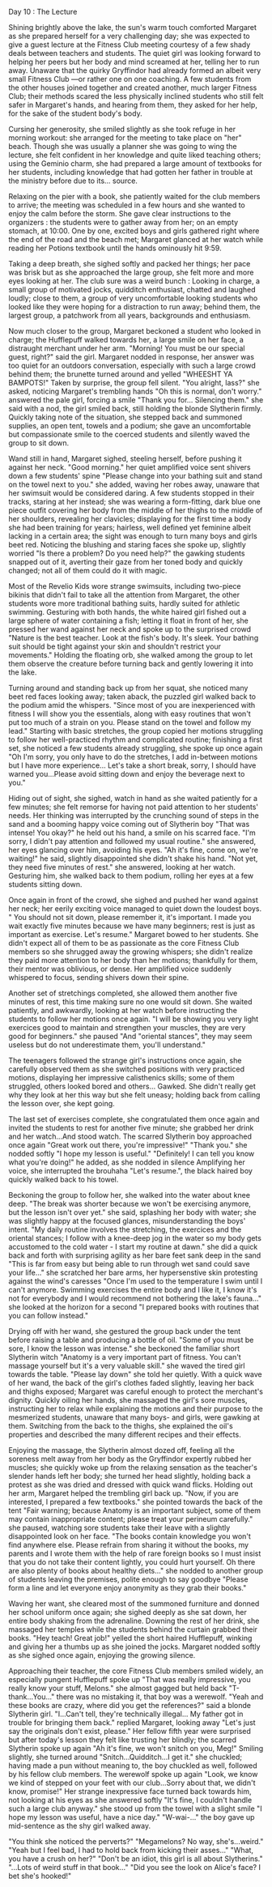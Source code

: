 Day 10 : The Lecture

Shining brightly above the lake, the sun's warm touch comforted Margaret as she prepared herself for a very challenging day; she was expected to give a guest lecture at the Fitness Club meeting courtesy of a few shady deals between teachers and students. The quiet girl was looking forward to helping her peers but her body and mind screamed at her, telling her to run away.
Unaware that the quirky Gryffindor had already formed an albeit very small Fitness Club —or rather one on one coaching. A few students from the other houses joined together and created another, much larger Fitness Club; their methods scared the less physically inclined students who still felt safer in Margaret's hands, and hearing from them, they asked for her help, for the sake of the student body's body.

Cursing her generosity, she smiled slightly as she took refuge in her morning workout: she arranged for the meeting to take place on "her" beach.
Though she was usually a planner she was going to wing the lecture, she felt confident in her knowledge and quite liked teaching others; using the Geminio charm, she had prepared a large amount of textbooks for her students, including knowledge that had gotten her father in trouble at the ministry before due to its... source.

Relaxing on the pier with a book, she patiently waited for the club members to arrive; the meeting was scheduled in a few hours and she wanted to enjoy the calm before the storm. She gave clear instructions to the organizers : the students were to gather away from her; on an empty stomach, at 10:00.
One by one, excited boys and girls gathered right where the end of the road and the beach met; Margaret glanced at her watch while reading her Potions textbook until the hands ominously hit 9:59.

Taking a deep breath, she sighed softly and packed her things; her pace was brisk but as she approached the large group, she felt more and more eyes looking at her. The club sure was a weird bunch : Looking in charge, a small group of motivated jocks, quidditch enthusiast, chatted and laughed loudly; close to them, a group of very uncomfortable looking students who looked like they were hoping for a distraction to run away; behind them, the largest group, a patchwork from all years, backgrounds and enthusiasm.

Now much closer to the group, Margaret beckoned a student who looked in charge; the Hufflepuff walked towards her, a large smile on her face, a distraught merchant under her arm. "Morning! You must be our special guest, right?" said the girl. Margaret nodded in response, her answer was too quiet for an outdoors conversation, especially with such a large crowd behind them; the brunette turned around and yelled "WHEESHT YA BAMPOTS!" Taken by surprise, the group fell silent. "You alright, lass?" she asked, noticing Margaret's trembling hands "Oh this is normal, don't worry." answered the pale girl, forcing a smile "Thank you for... Silencing them." she said with a nod, the girl smiled back, still holding the blonde Slytherin firmly.
Quickly taking note of the situation, she stepped back and summoned supplies, an open tent, towels and a podium; she gave an uncomfortable but compassionate smile to the coerced students and silently waved the group to sit down.

Wand still in hand, Margaret sighed, steeling herself, before pushing it against her neck. "Good morning." her quiet amplified voice sent shivers down a few students' spine "Please change into your bathing suit and stand on the towel next to you." she added, waving her robes away, unaware that her swimsuit would be considered daring. A few students stopped in their tracks, staring at her instead; she was wearing a form-fitting, dark blue one piece outfit covering her body from the middle of her thighs to the middle of her shoulders, revealing her clavicles; displaying for the first time a body she had been training for years; hairless, well defined yet feminine albeit lacking in a certain area; the sight was enough to turn many boys and girls beet red.
Noticing the blushing and staring faces she spoke up, slightly worried "Is there a problem? Do you need help?" the gawking students snapped out of it, averting their gaze from her toned body and quickly changed; not all of them could do it with magic.

Most of the Revelio Kids wore strange swimsuits, including two-piece bikinis that didn't fail to take all the attention from Margaret, the other students wore more traditional bathing suits, hardly suited for athletic swimming. Gesturing with both hands, the white haired girl fished out a large sphere of water containing a fish; letting it float in front of her, she pressed her wand against her neck and spoke up to the surprised crowd "Nature is the best teacher. Look at the fish's body. It's sleek. Your bathing suit should be tight against your skin and shouldn't restrict your movements." Holding the floating orb, she walked among the group to let them observe the creature before turning back and gently lowering it into the lake.

Turning around and standing back up from her squat, she noticed many beet red faces looking away; taken aback, the puzzled girl walked back to the podium amid the whispers. "Since most of you are inexperienced with fitness I will show you the essentials, along with easy routines that won't put too much of a strain on you. Please stand on the towel and follow my lead." Starting with basic stretches, the group copied her motions struggling to follow her well-practiced rhythm and complicated routine; finishing a first set, she noticed a few students already struggling, she spoke up once again "Oh I'm sorry, you only have to do the stretches, I add in-between motions but I have more experience... Let's take a short break, sorry, I should have warned you...Please avoid sitting down and enjoy the beverage next to you."

Hiding out of sight, she sighed, watch in hand as she waited patiently for a few minutes; she felt remorse for having not paid attention to her students' needs. Her thinking was interrupted by the crunching sound of steps in the sand and a booming happy voice coming out of Slytherin boy "That was intense! You okay?" he held out his hand, a smile on his scarred face. "I'm sorry, I didn't pay attention and followed my usual routine." she answered, her eyes glancing over him, avoiding his eyes. "Ah it's fine, come on, we're waiting!" he said, slightly disappointed she didn't shake his hand. "Not yet, they need five minutes of rest." she answered, looking at her watch.
Gesturing him, she walked back to them podium, rolling her eyes at a few students sitting down.

Once again in front of the crowd, she sighed and pushed her wand against her neck; her eerily exciting voice managed to quiet down the loudest boys. " You should not sit down, please remember it, it's important. I made you wait exactly five minutes because we have many beginners; rest is just as important as exercise. Let's resume." Margaret bowed to her students.
She didn't expect all of them to be as passionate as the core Fitness Club members so she shrugged away the growing whispers; she didn't realize they paid more attention to her body than her motions; thankfully for them, their mentor was oblivious, or dense.
Her amplified voice suddenly whispered to focus, sending shivers down their spine.

Another set of stretchings completed, she allowed them another five minutes of rest, this time making sure no one would sit down. She waited patiently, and awkwardly, looking at her watch before instructing the students to follow her motions once again. "I will be showing you very light exercices good to maintain and strengthen your muscles, they are very good for beginners." she paused "And "oriental stances", they may seem useless but do not underestimate them, you'll understand."

The teenagers followed the strange girl's instructions once again, she carefully observed them as she switched positions with very practiced motions, displaying her impressive calisthenics skills; some of them struggled, others looked bored and others... Gawked. She didn't really get why they look at her this way but she felt uneasy; holding back from calling the lesson over, she kept going.

The last set of exercises complete, she congratulated them once again and invited the students to rest for another five minute; she grabbed her drink and her watch...And stood watch.
The scarred Slytherin boy approached once again "Great work out there, you're impressive!"
"Thank you." she nodded softly "I hope my lesson is useful."
"Definitely! I can tell you know what you're doing!" he added, as she nodded in silence
Amplifying her voice, she interrupted the brouhaha "Let's resume.", the black haired boy quickly walked back to his towel.

Beckoning the group to follow her, she walked into the water about knee deep. "The break was shorter because we won't be exercising anymore, but the lesson isn't over yet." she said, splashing her body with water; she was slightly happy at the focused glances, misunderstanding the boys' intent.
"My daily routine involves the stretching, the exercices and the oriental stances; I follow with a knee-deep jog in the water so my body gets accustomed to the cold water - I start my routine at dawn." she did a quick back and forth with surprising agility as her bare feet sank deep in the sand "This is far from easy but being able to run through wet sand could save your life..." she scratched her bare arms, her hypersenstive skin protesting against the wind's caresses "Once I'm used to the temperature I swim until I can't anymore. Swimming exercises the entire body and I like it, I know it's not for everybody and I would recommend not bothering the lake's fauna..." she looked at the horizon for a second "I prepared books with routines that you can follow instead."

Drying off with her wand, she gestured the group back under the tent before raising a table and producing a bottle of oil. "Some of you must be sore, I know the lesson was intense." she beckoned the familiar short Slytherin witch "Anatomy is a very important part of fitness. You can't massage yourself but it's a very valuable skill." she waved the tired girl towards the table. "Please lay down" she told her quietly.
With a quick wave of her wand, the back of the girl's clothes faded slightly, leaving her back and thighs exposed; Margaret was careful enough to protect the merchant's dignity.
Quickly oiling her hands, she massaged the girl's sore muscles, instructing her to relax while explaining the motions and their purpose to the mesmerized students, unaware that many boys- and girls, were gawking at them.
Switching from the back to the thighs, she explained the oil's properties and described the many different recipes and their effects.

Enjoying the massage, the Slytherin almost dozed off, feeling all the soreness melt away from her body as the Gryffindor expertly rubbed her muscles; she quickly woke up from the relaxing sensation as the teacher's slender hands left her body; she turned her head slightly, holding back a protest as she was dried and dressed with quick wand flicks.
Holding out her arm, Margaret helped the trembling girl back up. "Now, if you are interested, I prepared a few textbooks." she pointed towards the back of the tent "Fair warning; because Anatomy is an important subject, some of them may contain inappropriate content; please treat your perineum carefully." she paused, watching sore students take their leave with a slightly disappointed look on her face. "The books contain knowledge you won't find anywhere else. Please refrain from sharing it without the books, my parents and I wrote them with the help of rare foreign books so I must insist that you do not take their content lightly, you could hurt yourself. Oh there are also plenty of books about healthy diets..." she nodded to another group of students leaving the premises, polite enough to say goodbye "Please form a line and let everyone enjoy anonymity as they grab their books."

Waving her want, she cleared most of the summoned furniture and donned her school uniform once again; she sighed deeply as she sat down, her entire body shaking from the adrenaline. Downing the rest of her drink, she massaged her temples while the students behind the curtain grabbed their books.
"Hey teach! Great job!" yelled the short haired Hufflepuff, winking and giving her a thumbs up as she joined the jocks. Margaret nodded softly as she sighed once again, enjoying the growing silence.

Approaching their teacher, the core Fitness Club members smiled widely, an especially pungent Hufflepuff spoke up "That was really impressive, you really know your stuff, Melons." she almost gagged but held back "T-thank...You..." there was no mistaking it, that boy was a werewolf. "Yeah and these books are crazy, where did you get the references?" said a blonde Slytherin girl.
"I...Can't tell, they're technically illegal... My father got in trouble for bringing them back." replied Margaret, looking away "Let's just say the originals don't exist, please."
Her fellow fifth year were surprised but after today's lesson they felt like trusting her blindly; the scarred Slytherin spoke up again "Ah it's fine, we won't snitch on you, Meg!"
Smiling slightly, she turned around "Snitch...Quidditch...I get it." she chuckled; having made a pun without meaning to, the boy chuckled as well, followed by his fellow club members.
The werewolf spoke up again "Look, we know we kind of stepped on your feet with our club...Sorry about that, we didn't know, promise!"
Her strange inexpressive face turned back towards him, not looking at his eyes as she answered softly "It's fine, I couldn't handle such a large club anyway." she stood up from the towel with a slight smile "I hope my lesson was useful, have a nice day."
"W-wai-..." the boy gave up mid-sentence as the shy girl walked away.

"You think she noticed the perverts?" "Megamelons? No way, she's...weird." "Yeah but I feel bad, I had to hold back from kicking their asses..." "What, you have a crush on her?" "Don't be an idiot, this girl is all about Slytherins." "...Lots of weird stuff in that book..." "Did you see the look on Alice's face? I bet she's hooked!"
